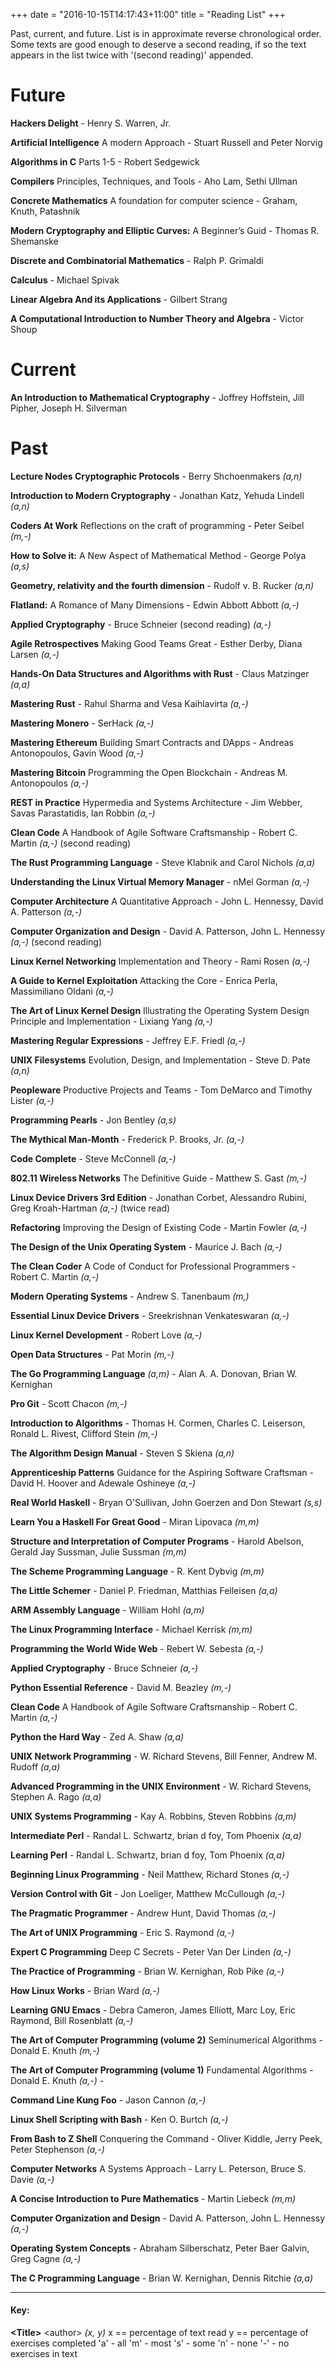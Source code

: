 +++
date = "2016-10-15T14:17:43+11:00"
title = "Reading List"
+++

Past, current, and future. List is in approximate reverse chronological order.
Some texts are good enough to deserve a second reading, if so the text appears
in the list twice with '(second reading)' appended.

# Future

**Hackers Delight** - Henry S. Warren, Jr.

**Artificial Intelligence** A modern Approach - Stuart Russell and Peter Norvig

**Algorithms in C** Parts 1-5 - Robert Sedgewick

**Compilers** Principles, Techniques, and Tools - Aho Lam, Sethi Ullman

**Concrete Mathematics** A foundation for computer science - Graham, Knuth, Patashnik

**Modern Cryptography and Elliptic Curves:** A Beginner’s Guid - Thomas R. Shemanske

**Discrete and Combinatorial Mathematics** - Ralph P. Grimaldi

**Calculus** - Michael Spivak

**Linear Algebra And its Applications** - Gilbert Strang

**A Computational Introduction to Number Theory and Algebra** - Victor Shoup

# Current

**An Introduction to Mathematical Cryptography** - Joffrey Hoffstein, Jill Pipher, Joseph H. Silverman

# Past

**Lecture Nodes Cryptographic Protocols** - Berry Shchoenmakers *(a,n)*

**Introduction to Modern Cryptography** - Jonathan Katz, Yehuda Lindell *(a,n)*

**Coders At Work** Reflections on the craft of programming - Peter Seibel *(m,-)*

**How to Solve it:** A New Aspect of Mathematical Method - George Polya *(a,s)*

**Geometry, relativity and the fourth dimension** - Rudolf v. B. Rucker *(a,n)*

**Flatland:** A Romance of Many Dimensions - Edwin Abbott Abbott *(a,-)*

**Applied Cryptography** - Bruce Schneier (second reading) *(a,-)*

**Agile Retrospectives** Making Good Teams Great - Esther Derby, Diana Larsen *(a,-)*

**Hands-On Data Structures and Algorithms with Rust** - Claus Matzinger *(a,a)*

**Mastering Rust** - Rahul Sharma and Vesa Kaihlavirta *(a,-)*

**Mastering Monero** - SerHack *(a,-)*

**Mastering Ethereum** Building Smart Contracts and DApps - Andreas Antonopoulos, Gavin Wood *(a,-)*

**Mastering Bitcoin** Programming the Open Blockchain - Andreas M. Antonopoulos *(a,-)*

**REST in Practice** Hypermedia and Systems Architecture - Jim Webber, Savas Parastatidis, Ian Robbin *(a,-)*

**Clean Code** A Handbook of Agile Software Craftsmanship - Robert C. Martin *(a,-)* (second reading)

**The Rust Programming Language** - Steve Klabnik and Carol Nichols *(a,a)*

**Understanding the Linux Virtual Memory Manager** - nMel Gorman *(a,-)*

**Computer Architecture** A Quantitative Approach - John L. Hennessy, David A. Patterson *(a,-)*

**Computer Organization and Design** - David A. Patterson, John L. Hennessy *(a,-)* (second reading)

**Linux Kernel Networking** Implementation and Theory - Rami Rosen  *(a,-)*

**A Guide to Kernel Exploitation** Attacking the Core - Enrica Perla, Massimiliano Oldani *(a,-)*

**The Art of Linux Kernel Design** Illustrating the Operating System Design Principle and Implementation - Lixiang Yang *(a,-)*

**Mastering Regular Expressions** - Jeffrey E.F. Friedl *(a,-)*

**UNIX Filesystems** Evolution, Design, and Implementation - Steve D. Pate *(a,n)*

**Peopleware** Productive Projects and Teams - Tom DeMarco and Timothy Lister *(a,-)*

**Programming Pearls** - Jon Bentley *(a,s)* 

**The Mythical Man-Month** - Frederick P. Brooks, Jr. *(a,-)*

**Code Complete** - Steve McConnell *(a,-)*

**802.11 Wireless Networks** The Definitive Guide - Matthew S. Gast *(m,-)*

**Linux Device Drivers 3rd Edition** - Jonathan Corbet, Alessandro Rubini, Greg Kroah-Hartman *(a,-)* (twice read)

**Refactoring** Improving the Design of Existing Code - Martin Fowler *(a,-)*

**The Design of the Unix Operating System** - Maurice J. Bach *(a,-)*

**The Clean Coder** A Code of Conduct for Professional Programmers - Robert C. Martin *(a,-)*

**Modern Operating Systems** - Andrew S. Tanenbaum *(m,)*

**Essential Linux Device Drivers** - Sreekrishnan Venkateswaran *(a,-)*

**Linux Kernel Development** - Robert Love *(a,-)*

**Open Data Structures** - Pat Morin *(m,-)*

**The Go Programming Language** *(a,m)* - Alan A. A. Donovan, Brian W. Kernighan

**Pro Git** - Scott Chacon *(m,-)*

**Introduction to Algorithms** - Thomas H. Cormen, Charles C. Leiserson, Ronald L. Rivest, Clifford Stein *(m,-)*

**The Algorithm Design Manual** - Steven S Skiena *(a,n)*

**Apprenticeship Patterns** Guidance for the Aspiring Software Craftsman - David H. Hoover and Adewale Oshineye *(a,-)*

**Real World Haskell** - Bryan O'Sullivan, John Goerzen and Don Stewart *(s,s)*

**Learn You a Haskell For Great Good** - Miran Lipovaca *(m,m)*

**Structure and Interpretation of Computer Programs** - Harold Abelson, Gerald Jay Sussman, Julie Sussman *(m,m)*

**The Scheme Programming Language** - R. Kent Dybvig *(m,m)*

**The Little Schemer** - Daniel P. Friedman, Matthias Felleisen *(a,a)*

**ARM Assembly Language** - William Hohl *(a,m)*

**The Linux Programming Interface** - Michael Kerrisk *(m,m)*

**Programming the World Wide Web** - Rebert W. Sebesta *(a,-)*

**Applied Cryptography** - Bruce Schneier *(a,-)*

**Python Essential Reference** - David M. Beazley *(m,-)*

**Clean Code** A Handbook of Agile Software Craftsmanship - Robert C. Martin *(a,-)*

**Python the Hard Way** - Zed A. Shaw *(a,a)*

**UNIX Network Programming** - W. Richard Stevens, Bill Fenner, Andrew M. Rudoff *(a,a)*

**Advanced Programming in the UNIX Environment** - W. Richard Stevens, Stephen A. Rago *(a,a)*

**UNIX Systems Programming** - Kay A. Robbins, Steven Robbins *(a,m)*

**Intermediate Perl** - Randal L. Schwartz, brian d foy, Tom Phoenix *(a,a)*

**Learning Perl** - Randal L. Schwartz, brian d foy, Tom Phoenix *(a,a)*

**Beginning Linux Programming** - Neil Matthew, Richard Stones *(a,-)*

**Version Control with Git** - Jon Loeliger, Matthew McCullough *(a,-)*

**The Pragmatic Programmer** - Andrew Hunt, David Thomas *(a,-)*

**The Art of UNIX Programming** - Eric S. Raymond *(a,-)*

**Expert C Programming** Deep C Secrets - Peter Van Der Linden *(a,-)*

**The Practice of Programming** - Brian W. Kernighan, Rob Pike *(a,-)*

**How Linux Works** - Brian Ward *(a,-)*

**Learning GNU Emacs** - Debra Cameron, James Elliott, Marc Loy, Eric Raymond, Bill Rosenblatt *(a,-)*

**The Art of Computer Programming (volume 2)** Seminumerical Algorithms - Donald E. Knuth *(m,-)*

**The Art of Computer Programming (volume 1)** Fundamental Algorithms - Donald E. Knuth *(a,-)* -

**Command Line Kung Foo** - Jason Cannon *(a,-)*

**Linux Shell Scripting with Bash** - Ken O. Burtch *(a,-)*

**From Bash to Z Shell** Conquering the Command - Oliver Kiddle, Jerry Peek, Peter Stephenson *(a,-)*

**Computer Networks** A Systems Approach - Larry L. Peterson, Bruce S. Davie *(a,-)*

**A Concise Introduction to Pure Mathematics** - Martin Liebeck *(m,m)*

**Computer Organization and Design** - David A. Patterson, John L. Hennessy *(a,-)*

**Operating System Concepts** - Abraham Silberschatz, Peter Baer Galvin, Greg Cagne *(a,-)*

**The C Programming Language** - Brian W. Kernighan, Dennis Ritchie *(a,a)*

----------------------


#### Key:

**\<Title\>** \<author\> *(x, y)*
x == percentage of text read
y == percentage of exercises completed
'a' - all
'm' - most
's' - some
'n' - none
'-' - no exercises in text
